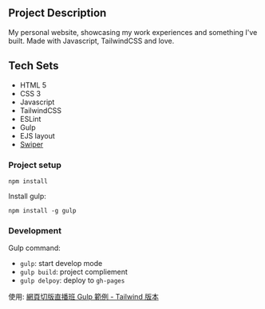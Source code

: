 ## Project Description

My personal website, showcasing my work experiences and something I've built. Made with Javascript, TailwindCSS and love.

## Tech Sets
- HTML 5
- CSS 3
- Javascript
- TailwindCSS
- ESLint
- Gulp
- EJS layout
- [Swiper](https://swiperjs.com/)

### Project setup
```
npm install
```
Install gulp:
```
npm install -g gulp
```

### Development

Gulp command:
- `gulp`: start develop mode
- `gulp build`: project compliement
- `gulp delpoy`: deploy to `gh-pages`


使用: [網頁切版直播班 Gulp 範例 - Tailwind 版本](https://github.com/hexschool/web-layout-training-gulp/tree/feature/tailwind)
